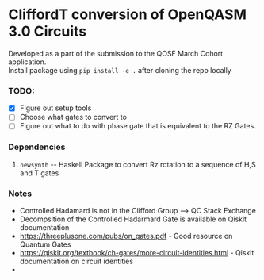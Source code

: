 # CliffordT conversion of OpenQASM 3.0 Circuits
Developed as a part of the submission to the QOSF March Cohort application.   
Install package using `pip install -e .` after cloning the repo locally
### TODO:
- [x] Figure out setup tools
- [ ] Choose what gates to convert to
- [ ] Figure out what to do with phase gate that is equivalent to the RZ Gates.

### Dependencies
1. `newsynth` -- Haskell Package to convert Rz rotation to a sequence of H,S and T gates

### Notes
- Controlled Hadamard is not in the Clifford Group --> QC Stack Exchange
- Decompsition of the Controlled Hadarmard Gate is available on Qiskit documentation
- https://threeplusone.com/pubs/on_gates.pdf - Good resource on Quantum Gates
- https://qiskit.org/textbook/ch-gates/more-circuit-identities.html - Qiskit documentation on circuit identities
- 